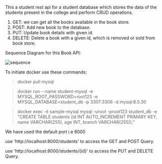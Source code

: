 This a student rest api for a student database which stores the data of the students present in the college and perform CRUD operations.

1. GET: we can get all the books available in the book store.
2. POST: Add new book to the database.
3. PUT: Update book details with given id.
4. DELETE: Delete a book with a given id, which is removed or sold from book store.


Sequence Diagram for this Book API:


![sequence  ](https://github.com/Sajal1803/Rest_Student_API/assets/76404926/181315ec-7809-448f-a45f-0c98f812520a)



To initiate docker use these commands:
> docker pull mysql

> docker run --name student-mysql -e MYSQL_ROOT_PASSWORD=root123 -e MYSQL_DATABASE=student_db -p 3307:3306 -d mysql:8.0.30

> docker exec -it sample-mysql mysql -uroot -proot123 student_db -e "CREATE TABLE students (id INT AUTO_INCREMENT PRIMARY KEY, name VARCHAR(255), age INT, branch VARCHAR(255));"



We have used the default port i.e 8000

use 'http://localhost:8000/students' to access the GET and POST Query.

use 'http://localhost:8000/students/{id}' to access the PUT and DELETE Query.
